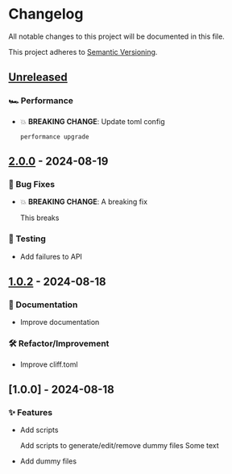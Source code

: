 # Changelog

All notable changes to this project will be documented in this file.

This project adheres to [Semantic Versioning](https://semver.org/spec/v2.0.0.html).

## [Unreleased]

### 🏎 Performance

- 💥 **BREAKING CHANGE**: Update toml config

    ```
    performance upgrade
    ```


## [2.0.0] - 2024-08-19

### 🐛 Bug Fixes

- 💥 **BREAKING CHANGE**: A breaking fix

    This breaks


### 🧪 Testing

- Add failures to API

## [1.0.2] - 2024-08-18

### 📘 Documentation

- Improve documentation

### 🛠 Refactor/Improvement

- Improve cliff.toml

## [1.0.0] - 2024-08-18

### ✨ Features

- Add scripts

    Add scripts to generate/edit/remove dummy files
    Some text

- Add dummy files

[unreleased]: https://github.com///compare/v2.0.0..HEAD
[2.0.0]: https://github.com///compare/v1.0.2..v2.0.0
[1.0.2]: https://github.com///compare/v1.0.1..v1.0.2

<!-- generated by git-cliff -->
